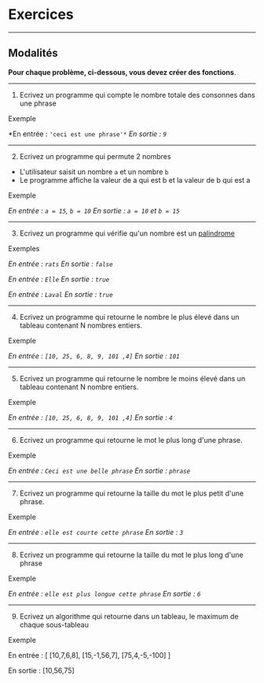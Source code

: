 # Exercices

---

## Modalités

**Pour chaque problème, ci-dessous, vous devez créer des fonctions**.

---

1. Ecrivez un programme qui compte le nombre totale des consonnes dans une phrase

Exemple

*En entrée : `'ceci est une phrase'*`
*En sortie : `9`*

---

2. Ecrivez un programme qui permute 2 nombres
- L'utilisateur saisit un nombre `a` et un nombre `b`
- Le programme affiche la valeur de a qui est b et la valeur de b qui est a

Exemple

*En entrée : `a = 15`, `b = 10`*
*En sortie : `a = 10` et `b = 15`*

---

3. Ecrivez un programme qui vérifie qu'un nombre est un [palindrome](https://www.larousse.fr/dictionnaires/francais/palindrome/57418)

Exemples

*En entrée : `rats`*
*En sortie : `false`*

*En entrée : `Elle`*
*En sortie : `true`*

*En entrée : `Laval`*
*En sortie : `true`*


---

4. Ecrivez un programme qui retourne le nombre le plus élevé dans un tableau contenant N nombres entiers.

Exemple

*En entrée : `[10, 25, 6, 8, 9, 101 ,4]`*
*En sortie : `101`*

---

5. Ecrivez un programme qui retourne le nombre le moins élevé dans un tableau contenant N nombre entiers.

Exemple

*En entrée : `[10, 25, 6, 8, 9, 101 ,4]`*
*En sortie : `4`*

---

6. Ecrivez un programme qui retourne le mot le plus long d'une phrase.

Exemple

*En entrée : `Ceci est une belle phrase`*
*En sortie : `phrase`*

---

7. Ecrivez un programme qui retourne la taille du mot le plus petit d'une phrase.

Exemple

*En entrée : `elle est courte cette phrase`*
*En sortie : `3`*

---

8. Ecrivez un programme qui retourne la taille du mot le plus long d'une phrase

Exemple

*En entrée : `elle est plus longue cette phrase`*
*En sortie : `6`*

---

9. Ecrivez un algorithme qui retourne dans un tableau, le maximum de chaque sous-tableau

Exemple 

En entrée : [ [10,7,6,8], [15,-1,56,7], [75,4,-5,-100] ]

En sortie : [10,56,75]